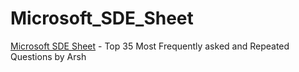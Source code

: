 # Microsoft_SDE_Sheet

[Microsoft SDE Sheet](https://docs.google.com/document/d/1-scZ8W0HHUCCT_5Z-elApjvAc2BPPzj9QpkU-xa5rkI/edit) - Top 35 Most Frequently asked and Repeated Questions by Arsh
